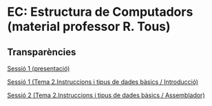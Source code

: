 # EC: Estructura de Computadors (material professor R. Tous)
## Transparències

[Sessió 1 (presentació)](./slides/sessio1_1_presentacio.pdf)

[Sessió 1 (Tema 2.Instruccions i tipus de dades bàsics / Introducció)](./slides/sessio1_2_tema2_intro.pdf)

[Sessió 2 (Tema 2.Instruccions i tipus de dades bàsics / Assemblador)](./slides/sessio2_1_tema2_assemblador.pdf)


